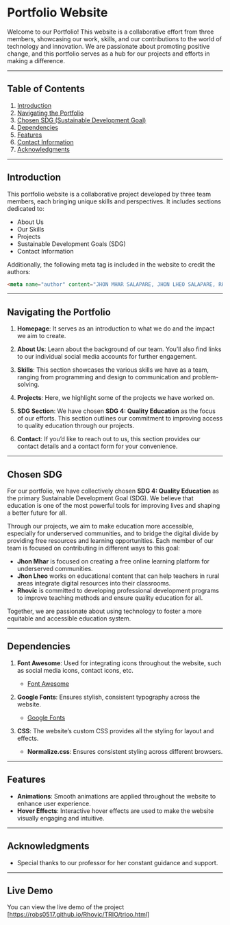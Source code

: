 # Portfolio Website

Welcome to our Portfolio! This website is a collaborative effort from three members, showcasing our work, skills, and our contributions to the world of technology and innovation. We are passionate about promoting positive change, and this portfolio serves as a hub for our projects and efforts in making a difference.

---

## Table of Contents

1. [Introduction](#introduction)
2. [Navigating the Portfolio](#navigating-the-portfolio)
3. [Chosen SDG (Sustainable Development Goal)](#chosen-sdg)
4. [Dependencies](#dependencies)
5. [Features](#features)
6. [Contact Information](#contact-information)
7. [Acknowledgments](#acknowledgments)

---

## Introduction

This portfolio website is a collaborative project developed by three team members, each bringing unique skills and perspectives. It includes sections dedicated to:

- About Us
- Our Skills
- Projects
- Sustainable Development Goals (SDG)
- Contact Information

Additionally, the following meta tag is included in the website to credit the authors:

```html
<meta name="author" content="JHON MHAR SALAPARE, JHON LHEO SALAPARE, RHOVIC ASIS">
```

---

## Navigating the Portfolio

1. **Homepage**: It serves as an introduction to what we do and the impact we aim to create.

2. **About Us**: Learn about the background of our team. You’ll also find links to our individual social media accounts for further engagement.

3. **Skills**: This section showcases the various skills we have as a team, ranging from programming and design to communication and problem-solving.

4. **Projects**: Here, we highlight some of the projects we have worked on.

5. **SDG Section**: We have chosen **SDG 4: Quality Education** as the focus of our efforts. This section outlines our commitment to improving access to quality education through our projects.

6. **Contact**: If you’d like to reach out to us, this section provides our contact details and a contact form for your convenience.

---

## Chosen SDG

For our portfolio, we have collectively chosen **SDG 4: Quality Education** as the primary Sustainable Development Goal (SDG). We believe that education is one of the most powerful tools for improving lives and shaping a better future for all. 

Through our projects, we aim to make education more accessible, especially for underserved communities, and to bridge the digital divide by providing free resources and learning opportunities. Each member of our team is focused on contributing in different ways to this goal:

- **Jhon Mhar** is focused on creating a free online learning platform for underserved communities.
- **Jhon Lheo** works on educational content that can help teachers in rural areas integrate digital resources into their classrooms.
- **Rhovic** is committed to developing professional development programs to improve teaching methods and ensure quality education for all.

Together, we are passionate about using technology to foster a more equitable and accessible education system.

---

## Dependencies

1. **Font Awesome**: Used for integrating icons throughout the website, such as social media icons, contact icons, etc.
   - [Font Awesome](https://fontawesome.com/)

2. **Google Fonts**: Ensures stylish, consistent typography across the website.
   - [Google Fonts](https://fonts.google.com/)

3. **CSS**: The website’s custom CSS provides all the styling for layout and effects.

   - **Normalize.css**: Ensures consistent styling across different browsers.

---

## Features

- **Animations**: Smooth animations are applied throughout the website to enhance user experience.
- **Hover Effects**: Interactive hover effects are used to make the website visually engaging and intuitive.

---


## Acknowledgments

- Special thanks to our professor for her constant guidance and support.


---

## Live Demo

You can view the live demo of the project [https://robs0517.github.io/Rhovic/TRIO/trioo.html]
